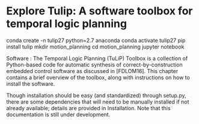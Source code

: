 # Explore Tulip: A software toolbox for temporal logic planning

conda create -n tulip27 python=2.7 anaconda
conda activate tulip27
pip install tulip
mkdir motion_planning
cd motion_planning
jupyter notebook 

Software : The Temporal Logic Planning (TuLiP) Toolbox is a collection of Python-based code for automatic synthesis of correct-by-construction embedded control software as discussed in [FDLOM16]. This chapter contains a brief overview of the toolbox, along with instructions on how to install the software.

Though installation should be easy (and standardized) through setup.py, there are some dependencies that will need to be manually installed if not already available; details are provided in Installation. Note that this documentation is still under development.
